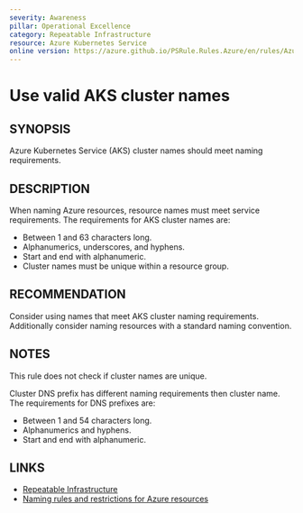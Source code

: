 ```yaml
---
severity: Awareness
pillar: Operational Excellence
category: Repeatable Infrastructure
resource: Azure Kubernetes Service
online version: https://azure.github.io/PSRule.Rules.Azure/en/rules/Azure.AKS.Name/
---
```


# Use valid AKS cluster names

## SYNOPSIS

Azure Kubernetes Service (AKS) cluster names should meet naming requirements.

## DESCRIPTION

When naming Azure resources, resource names must meet service requirements.
The requirements for AKS cluster names are:

- Between 1 and 63 characters long.
- Alphanumerics, underscores, and hyphens.
- Start and end with alphanumeric.
- Cluster names must be unique within a resource group.

## RECOMMENDATION

Consider using names that meet AKS cluster naming requirements.
Additionally consider naming resources with a standard naming convention.

## NOTES

This rule does not check if cluster names are unique.

Cluster DNS prefix has different naming requirements then cluster name.
The requirements for DNS prefixes are:

- Between 1 and 54 characters long.
- Alphanumerics and hyphens.
- Start and end with alphanumeric.

## LINKS

- [Repeatable Infrastructure](https://docs.microsoft.com/azure/architecture/framework/devops/automation-infrastructure)
- [Naming rules and restrictions for Azure resources](https://docs.microsoft.com/en-us/azure/azure-resource-manager/management/resource-name-rules)

